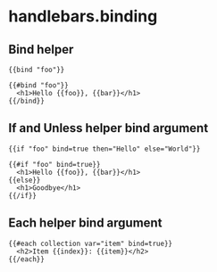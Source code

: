 handlebars.binding
==================

## Bind helper
```
{{bind "foo"}}

{{#bind "foo"}}
  <h1>Hello {{foo}}, {{bar}}</h1>
{{/bind}}
```

## If and Unless helper bind argument
```
{{if "foo" bind=true then="Hello" else="World"}}

{{#if "foo" bind=true}}
  <h1>Hello {{foo}}, {{bar}}</h1>
{{else}}
  <h1>Goodbye</h1>
{{/if}}
```

## Each helper bind argument
```
{{#each collection var="item" bind=true}}
  <h2>Item {{index}}: {{item}}</h2>
{{/each}}
```
